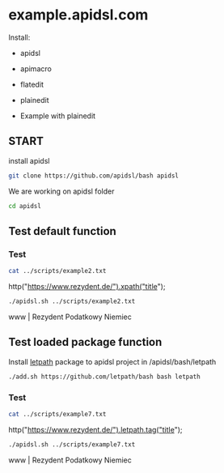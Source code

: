 # example.apidsl.com

Install:
+ apidsl
+ apimacro
+ flatedit
+ plainedit

+ Example with plainedit

## START

install apidsl

```bash
git clone https://github.com/apidsl/bash apidsl
````

We are working on apidsl folder
```bash
cd apidsl 
````

## Test default function

### Test

```bash
cat ../scripts/example2.txt
```
http("https://www.rezydent.de/").xpath("title");

```bash
./apidsl.sh ../scripts/example2.txt
```
www | Rezydent Podatkowy Niemiec


## Test loaded package function

Install [letpath](https://github.com/letpath/bash) package to apidsl project in /apidsl/bash/letpath

```bash
./add.sh https://github.com/letpath/bash bash letpath
```

### Test

```bash
cat ../scripts/example7.txt
```
http("https://www.rezydent.de/").letpath.tag("title");

```bash
./apidsl.sh ../scripts/example7.txt
```
www | Rezydent Podatkowy Niemiec
    
